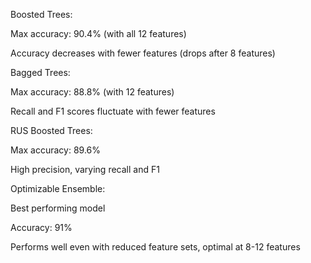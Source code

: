Boosted Trees:

Max accuracy: 90.4% (with all 12 features)

Accuracy decreases with fewer features (drops after 8 features)

Bagged Trees:

Max accuracy: 88.8% (with 12 features)

Recall and F1 scores fluctuate with fewer features

RUS Boosted Trees:

Max accuracy: 89.6%

High precision, varying recall and F1

Optimizable Ensemble:

Best performing model

Accuracy: 91%

Performs well even with reduced feature sets, optimal at 8-12 features